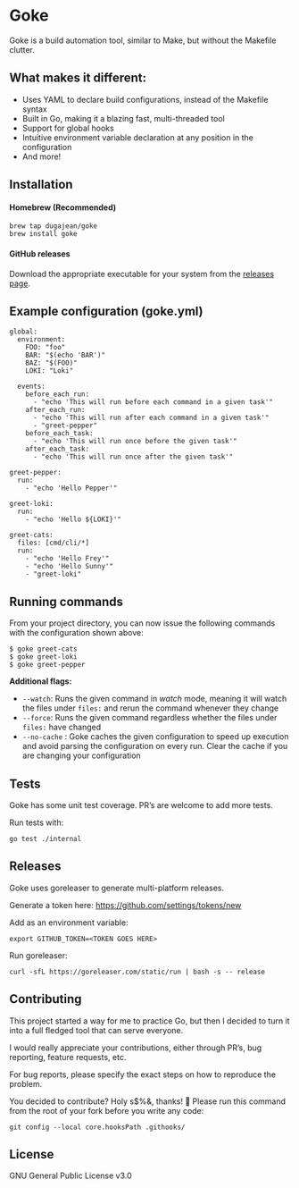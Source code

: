 # Goke
Goke is a build automation tool, similar to Make, but without the Makefile clutter.

## What makes it different:

* Uses YAML to declare build configurations, instead of the Makefile syntax
* Built in Go, making it a blazing fast, multi-threaded tool
* Support for global hooks
* Intuitive environment variable declaration at any position in the configuration
* And more!

## Installation

#### Homebrew (Recommended)

```
brew tap dugajean/goke
brew install goke
```

#### GitHub releases

Download the appropriate executable for your system from the [releases page](https://github.com/dugajean/goke/releases).

## Example configuration (goke.yml)
```
global:
  environment:
    FOO: "foo"
    BAR: "$(echo 'BAR')"
    BAZ: "$(FOO)"
    LOKI: "Loki"

  events:
    before_each_run:
      - "echo 'This will run before each command in a given task'"
    after_each_run:
      - "echo 'This will run after each command in a given task'"
      - "greet-pepper"
    before_each_task:
      - "echo 'This will run once before the given task'"
    after_each_task:
      - "echo 'This will run once after the given task'"

greet-pepper:
  run:
    - "echo 'Hello Pepper'"

greet-loki:
  run:
    - "echo 'Hello ${LOKI}'"

greet-cats:
  files: [cmd/cli/*]
  run:
    - "echo 'Hello Frey'"
    - "echo 'Hello Sunny'"
    - "greet-loki"
```

## Running commands
From your project directory, you can now issue the following commands with the configuration shown above:
```
$ goke greet-cats
$ goke greet-loki
$ goke greet-pepper
```

**Additional flags:**

* `--watch`: Runs the given command in _watch_ mode, meaning it will watch the files under `files:` and rerun the command whenever they change
* `--force`: Runs the given command regardless whether the files under `files:` have changed
* `--no-cache` : Goke caches the given configuration to speed up execution and avoid parsing the configuration on every run. Clear the cache if you are changing your configuration

## Tests
Goke has some unit test coverage. PR’s are welcome to add more tests.

Run tests with:
```
go test ./internal
```

## Releases
Goke uses goreleaser to generate multi-platform releases.

Generate a token here: https://github.com/settings/tokens/new

Add as an environment variable:
```shell
export GITHUB_TOKEN=<TOKEN GOES HERE>
```

Run goreleaser:
```
curl -sfL https://goreleaser.com/static/run | bash -s -- release
```

## Contributing
This project started a way for me to practice Go, but then I decided to turn it into a full fledged tool that can serve everyone.

I would really appreciate your contributions, either through PR’s, bug reporting, feature requests, etc.

For bug reports, please specify the exact steps on how to reproduce the problem.

You decided to contribute? Holy s$%&, thanks! 🚀 Please run this command from the root of your fork before you write any code:

```
git config --local core.hooksPath .githooks/
```

## License
GNU General Public License v3.0
